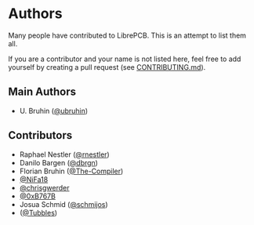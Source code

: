 # Authors

Many people have contributed to LibrePCB. This is an attempt to list them all.

If you are a contributor and your name is not listed here, feel free to add
yourself by creating a pull request (see [CONTRIBUTING.md](CONTRIBUTING.md)).

## Main Authors
- U. Bruhin ([@ubruhin](https://github.com/ubruhin))

## Contributors
- Raphael Nestler ([@rnestler](https://github.com/rnestler))
- Danilo Bargen ([@dbrgn](https://github.com/dbrgn))
- Florian Bruhin ([@The-Compiler](https://github.com/The-Compiler))
- [@NiFa18](https://github.com/NiFa18)
- [@chrisgwerder](https://github.com/chrisgwerder)
- [@0xB767B](https://github.com/0xB767B)
- Josua Schmid ([@schmijos](https://github.com/schmijos))
- ([@Tubbles](https://github.com/Tubbles))
